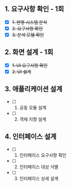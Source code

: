 ## **1. 요구사항 확인** - 1회
- [x] ~~1. 현행 시스템 분석~~
- [x] ~~2. 요구사항 확인~~ 
- [x] ~~3. 분석 모델 확인~~ 
## **2. 화면 설계** - 1회
- [x] ~~1. UI 요구사항 확인~~
- [x] ~~2. UI 설계~~
## **3. 애플리케이션 설계**
- [ ] 1. 공동 모듈 설계
- [ ] 2. 객체 지향 설계
## **4. 인터페이스 설계**
- [ ] 1. 인터페이스 요구사항 확인
- [ ] 2. 인터페이스 대상 식별
- [ ] 3. 인터페이스 상세 설계
